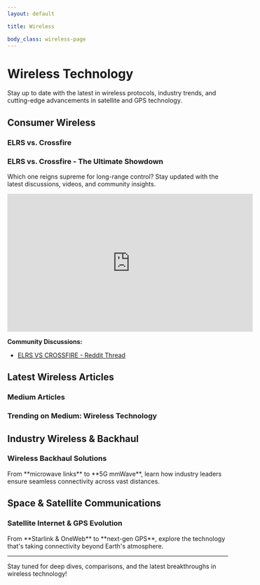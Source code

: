 ```yaml
---
layout: default

title: Wireless

body_class: wireless-page
---
```


# Wireless Technology

Stay up to date with the latest in wireless protocols, industry trends, and cutting-edge advancements in satellite and GPS technology.

## Consumer Wireless

### ELRS vs. Crossfire
<div>
  <h3>ELRS vs. Crossfire - The Ultimate Showdown</h3>
  <p>Which one reigns supreme for long-range control? Stay updated with the latest discussions, videos, and community insights.</p>

  <!-- Embedded YouTube Video -->
  <iframe width="560" height="315" src="https://www.youtube.com/embed/O4Tf9Q1X6PM" frameborder="0" allowfullscreen></iframe>
  
  <!-- Reddit Discussion Feed -->
  <p><strong>Community Discussions:</strong></p>
  <ul>
    <li><a href="https://www.reddit.com/r/fpv/comments/w20yr8/elrs_vs_crossfire/" target="_blank">ELRS VS CROSSFIRE - Reddit Thread</a></li>
  </ul>
</div>

## Latest Wireless Articles

### Medium Articles
<div>
  <h3>Trending on Medium: Wireless Technology</h3>
  <script type="text/javascript" src="https://feed.mikle.com/js/fw-loader.js" 
      data-fw-param="171544/" preloader-text="Loading..."></script>
</div>

## Industry Wireless & Backhaul

### Wireless Backhaul Solutions
<div>
  <p>From **microwave links** to **5G mmWave**, learn how industry leaders ensure seamless connectivity across vast distances.</p>
</div>

## Space & Satellite Communications

### Satellite Internet & GPS Evolution
<div>
  <p>From **Starlink & OneWeb** to **next-gen GPS**, explore the technology that's taking connectivity beyond Earth's atmosphere.</p>
</div>

---

Stay tuned for deep dives, comparisons, and the latest breakthroughs in wireless technology!
